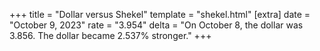 +++
title = "Dollar versus Shekel"
template = "shekel.html"
[extra]
date = "October  9, 2023"
rate = "3.954"
delta = "On October  8, the dollar was 3.856. The dollar became 2.537% stronger."
+++
